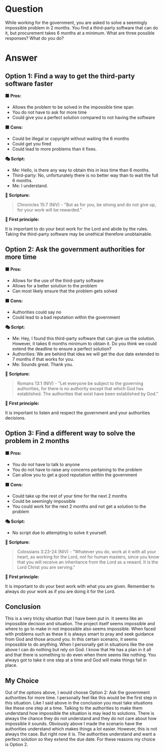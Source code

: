 # Question

While working for the government, you are asked to solve a seemingly impossible problem in 2 months. You find a third-party software that can do it, but procurement takes 6 months at a minimum. What are three possible responses? What do you do?

# Answer

## Option 1: Find a way to get the third-party software faster

**🟩 Pros:**

 - Allows the problem to be solved in the impossible time span
 - You do not have to ask for more time
 - Could give you a perfect solution compared to not having the software

**🟥 Cons:**

 - Could be illegal or copyright without waiting the 6 months
 - Could get you fired
 - Could lead to more problems than it fixes.

**🎭 Script:**

 - Me: Hello, is there any way to obtain this in less time than 6 months. 
 - Third-party: No, unfortunately there is no better way than to wait the full 6 months. 
 - Me: I understand.

**📖 Scripture:**

> Chronicles 15:7 (NIV) - "But as for you, be strong and do not give up, for your work will be rewarded.”

**🤔 First principle:**

It is important to do your best work for the Lord and abide by the rules. Taking the third-party software may be unethical therefore unobtainable. 

## Option 2: Ask the government authorities for more time

**🟩 Pros:**

 - Allows for the use of the third-party software
 - Allows for a better solution to the problem
 - Can most likely ensure that the problem gets solved

**🟥 Cons:**

 - Authorities could say no
 - Could lead to a bad reputation within the government

**🎭 Script:**

 - Me: Hey, I found this third-party software that can give us the solution. However, it takes 6 months minimum to obtain it. Do you think we could extend the deadline to ensure a perfect solution?
 - Authorities: We are behind that idea we will get the due date extended to 7 months if that works for you.
 - Me: Sounds great. Thank you.

**📖 Scripture:**

> Romans 13:1 (NIV) - "Let everyone be subject to the governing authorities, for there is no authority except that which God has established. The authorities that exist have been established by God."

**🤔 First principle:**

It is important to listen and respect the government and your authorities decisions.

## Option 3: Find a different way to solve the problem in 2 months

**🟩 Pros:**

 - You do not have to talk to anyone
 - You do not have to raise any concerns pertaining to the problem
 - Can allow you to get a good reputation within the government

**🟥 Cons:**

 - Could take up the rest of your time for the next 2 months
 - Could be seemingly impossible
 - You could work for the next 2 months and not get a solution to the problem

**🎭 Script:**

 - No script due to attempting to solve it yourself.

**📖 Scripture:**

 > Colossians 3:23-24 (NIV) - "Whatever you do, work at it with all your heart, as working for the Lord, not for human masters, since you know that you will receive an inheritance from the Lord as a reward. It is the Lord Christ you are serving."

**🤔 First principle:**

It is important to do your best work with what you are given. Remember to always do your work as if you are doing it for the Lord. 

## Conclusion
This is a very tricky situation that I have been put in. It seems like an impossible decision and situation. The project itself seems impossible and where to go to make in not impossible also seems impossible.
When faced with problems such as these it is always smart to pray and seek guidance from God and those around you. In this certain scenario, it seems impossible to do anything. When I personally get in situations like the one above I can do nothing but rely on God.
I know that He has a plan in it all and that there is something to do even when there seems like nothing. You always got to take it one step at a time and God will make things fall in place. 

## My Choice

Out of the options above, I would choose Option 2: Ask the government authorities for more time. I personally feel like this would be the first step in this situation. Like I said above in the conclusion you must take situations like these one step at a time.
Talking to the authorities to make them understand how impossible the situation is may lead to solutions. There is always the chance they do not understand and they do not care about how impossible it sounds. Obviously above I made the scenario have the authorities understand which makes things a lot easier.
However, this is not always the case. But right now it is. The authorities understand and want a perfect solution so they extend the due date. For these reasons my choice is Option 2.

